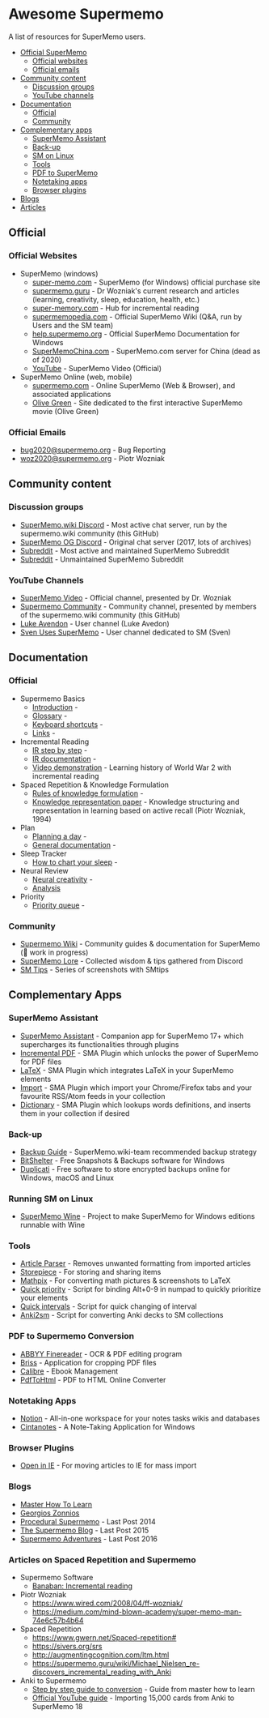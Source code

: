 # Awesome Supermemo

A list of resources for SuperMemo users.

- [Official SuperMemo](#official)
  - [Official websites](#official-websites)
  - [Official emails](#official-emails)
- [Community content](#community-content)
  - [Discussion groups](#discussion-groups)
  - [YouTube channels](#youtube-channels)
- [Documentation](#documentation)
  - [Official](#official)
  - [Community](#community)
- [Complementary apps](#complementary-apps)
  - [SuperMemo Assistant](#supermemo-assistant)
  - [Back-up](#back-up)
  - [SM on Linux](#running-sm-on-linux)
  - [Tools](#tools)
  - [PDF to SuperMemo](#pdf-to-supermemo-conversion)
  - [Notetaking apps](#notetaking-apps)
  - [Browser plugins](#browser-plugins)
- [Blogs](#blogs)
- [Articles](#articles-on-spaced-repetition-and-supermemo)

## Official

### Official Websites

- SuperMemo (windows)
  - [super-memo.com](https://super-memo.com) - SuperMemo (for Windows) official purchase site
  - [supermemo.guru](https://supermemo.guru) - Dr Wozniak's current research and articles (learning, creativity, sleep, education, health, etc.)
  - [super-memory.com](https://super-memory.com) - Hub for incremental reading
  - [supermemopedia.com](https://supermemopedia.com) - Official SuperMemo Wiki (Q&A, run by Users and the SM team)
  - [help.supermemo.org](https://help.supermemo.org) - Official SuperMemo Documentation for Windows
  - [SuperMemoChina.com](https://SuperMemoChina.com) - SuperMemo.com server for China (dead as of 2020)
  - [YouTube](https://www.youtube.com/channel/UCqmYtieCc3liSTYxLwk_MLw) - SuperMemo Video (Official)
- SuperMemo Online (web, mobile)
  - [supermemo.com](https://supermemo.com) - Online SuperMemo (Web & Browser), and associated applications
  - [Olive Green](https://OliveGreenTheMovie.com) - Site dedicated to the first interactive SuperMemo movie (Olive Green)

### Official Emails

- bug2020@supermemo.org - Bug Reporting
- woz2020@supermemo.org - Piotr Wozniak

## Community content

### Discussion groups

- [SuperMemo.wiki Discord](https://discord.gg/vUQhqCT) - Most active chat server, run by the supermemo.wiki community (this GitHub)
- [SuperMemo OG Discord](https://discord.gg/ZWyDn3Y) - Original chat server (2017, lots of archives)
- [Subreddit](https://www.reddit.com/r/Super_Memo/) - Most active and maintained SuperMemo Subreddit
- [Subreddit](https://www.reddit.com/r/SuperMemo/) - Unmaintained SuperMemo Subreddit

### YouTube Channels

- [SuperMemo Video](https://www.youtube.com/channel/UCqmYtieCc3liSTYxLwk_MLw) - Official channel, presented by Dr. Wozniak
- [Supermemo Community](https://www.youtube.com/channel/UCMdkN_8gHPn5vlYDe2ScrxQ) - Community channel, presented by members of the supermemo.wiki community (this GitHub)
- [Luke Avendon](https://www.youtube.com/channel/UCKSNZBxGaB7SWb-seJLjWKQ) - User channel (Luke Avedon)
- [Sven Uses SuperMemo](https://www.youtube.com/channel/UCboagsweD13q2gI38hEjV1A) - User channel dedicated to SM (Sven)

## Documentation

### Official

- Supermemo Basics
  - [Introduction](https://help.supermemo.org/wiki/Introduction) -
  - [Glossary](https://help.supermemo.org/wiki/Glossary) -
  - [Keyboard shortcuts](https://help.supermemo.org/wiki/Keyboard_shortcuts) -
  - [Links](https://supermemopedia.com/wiki/Links) -
- Incremental Reading
  - [IR step by step](https://supermemo.guru/wiki/Incremental_reading_step_by_step) - 
  - [IR documentation](https://help.supermemo.org/wiki/Incremental_learning) - 
  - [Video demonstration](https://youtu.be/XRuLV2_A3Ts) - Learning history of World War 2 with incremental reading
- Spaced Repetition & Knowledge Formulation
  - [Rules of knowledge formulation](https://supermemo.guru/wiki/20_rules_of_knowledge_formulation) - 
  - [Knowledge representation paper](https://www.supermemo.com/en/archives1990-2015/english/ol/ks) - Knowledge structuring and representation in learning based on active recall (Piotr Wozniak, 1994)
- Plan
  - [Planning a day](https://supermemo.guru/wiki/Planning_a_perfect_productive_day_without_stress#No_Breaks_Needed) - 
  - [General documentation](https://help.supermemo.org/wiki/Plan) - 
- Sleep Tracker
  - [How to chart your sleep](https://supermemo.guru/wiki/Sleep_habits#Charting_sleep) - 
- Neural Review
  - [Neural creativity](https://help.supermemo.org/wiki/Neural_creativity) - 
  - [Analysis](http://supermemopedia.com/wiki/Example_of_neural_analysis)
- Priority
  - [Priority queue](https://help.supermemo.org/wiki/Priority_queue) - 

### Community

- [Supermemo Wiki](https://supermemo.wiki/#/) - Community guides & documentation for SuperMemo (🚧 work in progress)
- [SuperMemo Lore](https://github.com/supermemo/SuperMemoLore) - Collected wisdom & tips gathered from Discord
- [SM Tips](https://cdn.discordapp.com/attachments/421645841003053057/615920920745213972/SMTips.rar) - Series of screenshots with SMtips

## Complementary Apps

### SuperMemo Assistant

- [SuperMemo Assistant](https://github.com/supermemo/SuperMemoAssistant) - Companion app for SuperMemo 17+ which supercharges its functionalities through plugins
- [Incremental PDF](https://github.com/supermemo/SuperMemoAssistant.Plugins.PDF) - SMA Plugin which unlocks the power of SuperMemo for PDF files
- [LaTeX](https://github.com/supermemo/SuperMemoAssistant.Plugins.LateX) - SMA Plugin which integrates LaTeX in your SuperMemo elements
- [Import](https://github.com/supermemo/SuperMemoAssistant.Plugins.Import) - SMA Plugin which import your Chrome/Firefox tabs and your favourite RSS/Atom feeds in your collection
- [Dictionary](https://github.com/supermemo/SuperMemoAssistant.Plugins.Dictionary) - SMA Plugin which lookups words definitions, and inserts them in your collection if desired

### Back-up

- [Backup Guide](https://supermemo.wiki/sma/#/qs-backup-setup) - SuperMemo.wiki-team recommended backup strategy
- [BitShelter](https://github.com/alexis-/BitShelter) - Free Snapshots & Backups software for Windows
- [Duplicati](https://www.duplicati.com/) - Free software to store encrypted backups online for Windows, macOS and Linux

### Running SM on Linux

- [SuperMemo Wine](https://github.com/alessivs/supermemo-wine) - Project to make SuperMemo for Windows editions runnable with Wine

### Tools

- [Article Parser](https://articleparser.win/) - Removes unwanted formatting from imported articles
- [Storepiece](https://storepiece.com) - For storing and sharing items
- [Mathpix](https://mathpix.com/) - For converting math pictures & screenshots to LaTeX
- [Quick priority](https://cdn.discordapp.com/attachments/421645841003053057/684904346953318403/quick_prio.ahk) - Script for binding Alt+0-9 in numpad to quickly prioritize your elements
- [Quick intervals](https://www.reddit.com/r/super_memo/comments/c2euh4/i_made_a_simple_ahk_script_where_you_can_use_your/) - Script for quick changing of interval
- [Anki2sm](https://github.com/AM429/anki2sm) - Script for converting Anki decks to SM collections

### PDF to Supermemo Conversion

- [ABBYY Finereader](https://www.abbyy.com) - OCR & PDF editing program
- [Briss](http://briss.sourceforge.net/) - Application for cropping PDF files
- [Calibre](https://calibre-ebook.com/) - Ebook Management
- [PdfToHtml](https://www.pdftohtml.net/) - PDF to HTML Online Converter

### Notetaking Apps

- [Notion](https://www.notion.so/) - All-in-one workspace for your notes tasks wikis and databases
- [Cintanotes](http://cintanotes.com/) - A Note-Taking Application for Windows

### Browser Plugins

- [Open in IE](https://chrome.google.com/webstore/detail/open-in-ie/looohpideggedchhpphemdmppnmdkgfd?hl=en) - For moving articles to IE for mass import

### Blogs

- [Master How To Learn](https://www.masterhowtolearn.com/)
- [Georgios Zonnios](https://georgios.blog/)
- [Procedural Supermemo](https://incrementally-do.blogspot.com/?m=1) - Last Post 2014
- [The Supermemo Blog](https://thesupermemoblog.wordpress.com/) - Last Post 2015
- [Supermemo Adventures](http://supermemoadventures.blogspot.com/2012/10/incremental-reading-what-is-of-value.html) - Last Post 2016

### Articles on Spaced Repetition and Supermemo

- Supermemo Software
  - [Banaban: Incremental reading](https://web.archive.org/web/20080314045853/http://www.banaban.net/supermemo/incremental-reading.html)
- Piotr Wozniak
  - https://www.wired.com/2008/04/ff-wozniak/
  - https://medium.com/mind-blown-academy/super-memo-man-74e6c57b4b64
- Spaced Repetition
  - https://www.gwern.net/Spaced-repetition#
  - https://sivers.org/srs
  - http://augmentingcognition.com/ltm.html
  - https://supermemo.guru/wiki/Michael_Nielsen_re-discovers_incremental_reading_with_Anki
- Anki to Supermemo
  - [Step by step guide to conversion](https://masterhowtolearn.wordpress.com/2018/10/28/how-i-moved-my-anki-collection-with-over-50000-cards-to-supermemo/) - Guide from master how to learn
  - [Official YouTube guide](https://youtu.be/-zfVeUgYyw8) - Importing 15,000 cards from Anki to SuperMemo 18